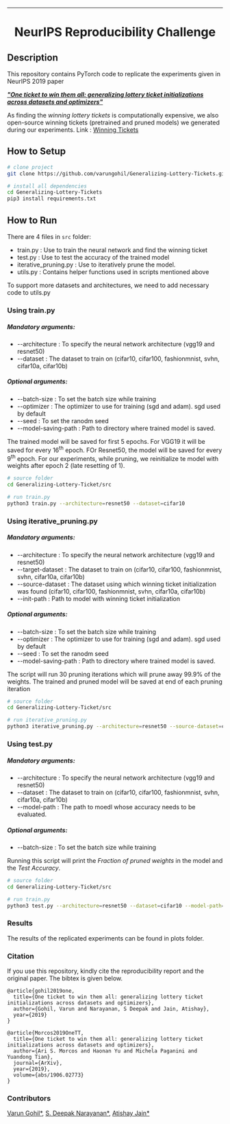 ---   
<div align="center">    
 
# NeurIPS Reproducibility Challenge     
</div>
 
## Description   
This repository contains PyTorch code to replicate the experiments given in NeurIPS 2019 paper 

[___"One ticket to win them all: generalizing lottery ticket initializations across datasets and optimizers"___](https://arxiv.org/abs/1906.02773v2)

As finding the _winning lottery tickets_ is computationally expensive, we also open-source winning tickets (pretrained and pruned models) we generated during our experiments. Link : [Winning Tickets](https://drive.google.com/drive/folders/1Nd-J4EwmgWbUARYaqe9iCF6efEFf9S2P?usp=sharing)

## How to Setup    
```bash
# clone project   
git clone https://github.com/varungohil/Generalizing-Lottery-Tickets.git  

# install all dependencies   
cd Generalizing-Lottery-Tickets    
pip3 install requirements.txt
```

## How to Run
There are 4 files in ```src``` folder:
- train.py             : Use to train the neural network and find the winning ticket
- test.py              : Use to test the accuracy of the trained model
- iterative_pruning.py : Use to iteratively prune the model.
- utils.py             : Contains helper functions used in scripts mentioned above

To support more datasets and architectures, we need to add necessary code to utils.py

### Using train.py
##### Mandatory arguments:
- --architecture : To specify the neural network architecture (vgg19 and resnet50)
- --dataset      : The dataset to train on (cifar10, cifar100, fashionmnist, svhn, cifar10a, cifar10b)
##### Optional arguments:
- --batch-size : To set the batch size while training
- --optimizer  : The optimizer to use for training (sgd and adam). sgd used by default
- --seed : To set the ranodm seed
- --model-saving-path : Path to directory where trained model is saved.

The trained model will be saved for first 5 epochs. For VGG19 it will be saved for every 16<sup>th</sup> epoch. FOr Resnet50, the model will be saved for every 9<sup>th</sup> epoch. For our experiments, while pruning, we reinitialize te model with weights after epoch 2 (late resetting of 1).
```bash
# source folder
cd Generalizing-Lottery-Ticket/src   

# run train.py
python3 train.py --architecture=resnet50 --dataset=cifar10    
```

### Using iterative_pruning.py
##### Mandatory arguments:
- --architecture : To specify the neural network architecture (vgg19 and resnet50)
- --target-dataset      : The dataset to train on (cifar10, cifar100, fashionmnist, svhn, cifar10a, cifar10b)
- --source-dataset      : The dataset using which winning ticket initialization was found (cifar10, cifar100, fashionmnist, svhn, cifar10a, cifar10b)
- --init-path   : Path to model with winning ticket initialization

##### Optional arguments:
- --batch-size : To set the batch size while training
- --optimizer  : The optimizer to use for training (sgd and adam). sgd used by default
- --seed : To set the ranodm seed
- --model-saving-path : Path to directory where trained model is saved.

The script will run 30 pruning iterations which will prune away 99.9% of the weights. The trained and pruned model will be saved at end of each pruning iteration

```bash
# source folder
cd Generalizing-Lottery-Ticket/src   

# run iterative_pruning.py
python3 iterative_pruning.py --architecture=resnet50 --source-dataset=cifar10 --target-dataset=cifar100 --model-saving-path=<path-to-dir-where-models-are-to-be-stored>
```

### Using test.py
##### Mandatory arguments:
- --architecture : To specify the neural network architecture (vgg19 and resnet50)
- --dataset      : The dataset to train on (cifar10, cifar100, fashionmnist, svhn, cifar10a, cifar10b)
- --model-path   : The path to moedl whose accuracy needs to be evaluated.

##### Optional arguments:
- --batch-size : To set the batch size while training

Running this script will print the _Fraction of pruned weights_ in the model and the _Test Accuracy_. 
```bash
# source folder
cd Generalizing-Lottery-Ticket/src   

# run train.py
python3 test.py --architecture=resnet50 --dataset=cifar10 --model-path=<path-to-model>   
```


### Results   
The results of the replicated experiments can be found in plots folder.
  

### Citation 
If you use this repository, kindly cite the reproducibility report and the original paper. The bibtex is given below.
```
@article{gohil2019one,
  title={One ticket to win them all: generalizing lottery ticket initializations across datasets and optimizers},
  author={Gohil, Varun and Narayanan, S Deepak and Jain, Atishay},
  year={2019}
}

@article{Morcos2019OneTT,
  title={One ticket to win them all: generalizing lottery ticket initializations across datasets and optimizers},
  author={Ari S. Morcos and Haonan Yu and Michela Paganini and Yuandong Tian},
  journal={ArXiv},
  year={2019},
  volume={abs/1906.02773}
}
```  
### Contributors
[Varun Gohil*](https://varungohil.github.io), [S. Deepak Narayanan*](https://sdeepaknarayanan.github.io), [Atishay Jain*](https://github.com/AtishayJain-ML)

